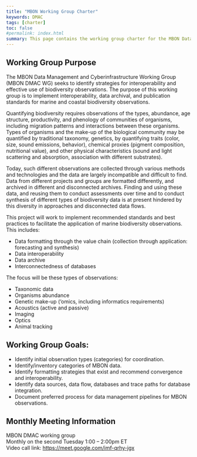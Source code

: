 ```yaml
---
title: "MBON Working Group Charter"
keywords: DMAC
tags: [charter]
toc: false
#permalink: index.html
summary: This page contains the working group charter for the MBON Data Management and Cyberinfrastructure Working Group (MBON DMAC WG).
---
```


## Working Group Purpose

The MBON Data Management and Cyberinfrastructure Working Group (MBON DMAC WG) seeks to identify strategies for interoperability and effective 
use of biodiversity observations.  The purpose of this working group is to implement interoperability, data archival, 
and publication standards for marine and coastal biodiversity observations.

Quantifying biodiversity requires observations of the types, abundance, age structure, productivity, and phenology of 
communities of organisms, including migration patterns and interactions between these organisms. Types of organisms and 
the make-up of the biological community may be quantified by traditional taxonomy, genetics, by quantifying traits (color, 
size, sound emissions, behavior), chemical proxies (pigment composition, nutritional value), and other physical 
characteristics (sound and light scattering and absorption, association with different substrates).

Today, such different observations are collected through various methods and technologies and the data are largely 
incompatible and difficult to find. Data from different projects and groups are formatted differently, and archived in 
different and disconnected archives. Finding and using these data, and reusing them to conduct assessments over time and 
to conduct synthesis of different types of biodiversity data is at present hindered by this diversity in approaches and 
disconnected data flows.

This project will work to implement recommended standards and best practices to facilitate the application of marine 
biodiversity observations. This includes:

* Data formatting through the value chain (collection through application: forecasting and synthesis)
* Data interoperability
* Data archive
* Interconnectedness of databases

The focus will be these types of observations:
* Taxonomic data
* Organisms abundance
* Genetic make-up (‘omics, including informatics requirements)
* Acoustics (active and passive)
* Imaging
* Optics
* Animal tracking

## Working Group Goals:
* Identify initial observation types (categories) for coordination.
* Identify/inventory categories of MBON data.
* Identify formatting strategies that exist and recommend convergence and interoperability.
* Identify data sources, data flow, databases and trace paths for database integration.
* Document preferred process for data management pipelines for MBON observations.

## Monthly Meeting Information
MBON DMAC working group <br/>
Monthly on the second Tuesday 1:00 – 2:00pm ET <br/>
Video call link: <https://meet.google.com/imf-qrhy-jgx> <br/>
